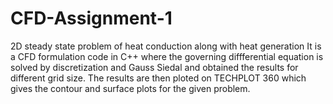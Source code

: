 # CFD-Assignment-1
2D steady state problem of heat conduction along with heat generation
It is a CFD formulation code in C++ where the governing diffferential equation is solved by discretization and Gauss Siedal and obtained the results for different grid size.
The results are then ploted on TECHPLOT 360 which gives the contour and surface plots for the given problem.
